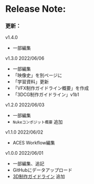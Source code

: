 # Release Note:

### 更新：
v1.4.0
- 一部編集

v1.3.0 2022/06/06
- 一部編集
- 「映像史」を別ページに
- 「学習資料」更新
- 「VFX制作ガイドライン概要」を作成
- 「3DCG制作ガイドライン」v1b1

v1.2.0 2022/06/03
- 一部編集
- `Nukeコンポジット概要` 追加

v1.1.0 2022/06/02
- ACES Workflow編集

v1.0.0 2022/06/01
- 一部編集、追記
- GitHubにデータアップロード
- [3D制作ガイドライン](https://vook.vc/n/4554) 追加